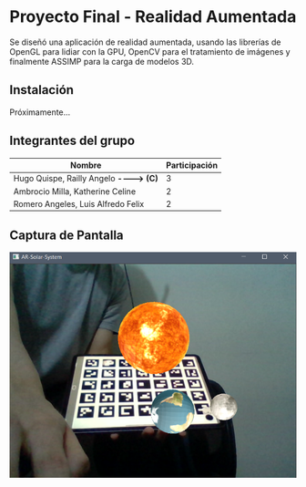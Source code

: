 
# Proyecto Final - Realidad Aumentada
Se diseñó una aplicación de realidad aumentada, usando las librerías de OpenGL para lidiar con la GPU, OpenCV para el tratamiento de imágenes y finalmente ASSIMP para la carga de modelos 3D.
## **Instalación**
Próximamente...

## **Integrantes del grupo**

| Nombre | Participación|
|--|--|
| Hugo Quispe, Railly Angelo **----> (C)**| 3|
| Ambrocio Milla, Katherine Celine| 2|
|Romero Angeles, Luis Alfredo Felix| 2|

## **Captura de Pantalla**
![enter image description here](https://github.com/Railly/CG-2020-II-GRUPAL/blob/main/Proyecto%20Final/Sprint-2/resources/ss.png)
